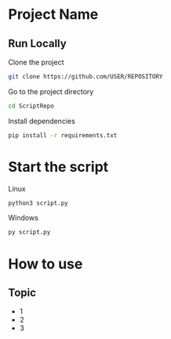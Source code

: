 
# Project Name
## Run Locally  

Clone the project  

~~~bash  
git clone https://github.com/USER/REPOSITORY
~~~

Go to the project directory  

~~~bash  
cd ScriptRepo
~~~

Install dependencies  

~~~bash  
pip install -r requirements.txt
~~~

# Start the script

Linux
~~~bash  
python3 script.py
~~~
Windows
```bash
py script.py
```

# How to use
## Topic
- 1
- 2
- 3
